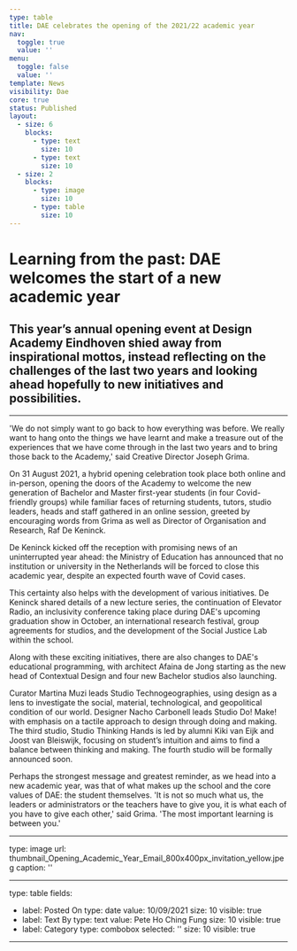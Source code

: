 ```yaml
---
type: table
title: DAE celebrates the opening of the 2021/22 academic year
nav:
  toggle: true
  value: ''
menu:
  toggle: false
  value: ''
template: News
visibility: Dae
core: true
status: Published
layout:
  - size: 6
    blocks:
      - type: text
        size: 10
      - type: text
        size: 10
  - size: 2
    blocks:
      - type: image
        size: 10
      - type: table
        size: 10
---
```


# Learning from the past: DAE welcomes the start of a new academic year

## This year’s annual opening event at Design Academy Eindhoven shied away from inspirational mottos, instead reflecting on the challenges of the last two years and looking ahead hopefully to new initiatives and possibilities.

---

'We do not simply want to go back to how everything was before. We really want to hang onto the things we have learnt and make a treasure out of the experiences that we have come through in the last two years and to bring those back to the Academy,' said Creative Director Joseph Grima.

On 31 August 2021, a hybrid opening celebration took place both online and in-person, opening the doors of the Academy to welcome the new generation of Bachelor and Master first-year students (in four Covid-friendly groups) while familiar faces of returning students, tutors, studio leaders, heads and staff gathered in an online session, greeted by encouraging words from Grima as well as Director of Organisation and Research, Raf De Keninck. 

De Keninck kicked off the reception with promising news of an uninterrupted year ahead: the Ministry of Education has announced that no institution or university in the Netherlands will be forced to close this academic year, despite an expected fourth wave of Covid cases. 

This certainty also helps with the development of various initiatives. De Keninck shared details of a new lecture series, the continuation of Elevator Radio, an inclusivity conference taking place during DAE's upcoming graduation show in October, an international research festival, group agreements for studios, and the development of the Social Justice Lab within the school.

Along with these exciting initiatives, there are also changes to DAE's educational programming, with architect Afaina de Jong starting as the new head of Contextual Design and four new Bachelor studios also launching. 

Curator Martina Muzi leads Studio Technogeographies, using design as a lens to investigate the social, material, technological, and geopolitical condition of our world. Designer Nacho Carbonell leads Studio Do! Make! with emphasis on a tactile approach to design through doing and making. The third studio, Studio Thinking Hands is led by alumni Kiki van Eijk and Joost van Bleiswijk, focusing on student’s intuition and aims to find a balance between thinking and making. The fourth studio will be formally announced soon.

Perhaps the strongest message and greatest reminder, as we head into a new academic year, was that of what makes up the school and the core values of DAE: the student themselves. 'It is not so much what us, the leaders or administrators or the teachers have to give you, it is what each of you have to give each other,' said Grima. 'The most important learning is between you.'

---

type: image
url: thumbnail_Opening_Academic_Year_Email_800x400px_invitation_yellow.jpeg
caption: ''

---

type: table
fields:
  - label: Posted On
    type: date
    value: 10/09/2021
    size: 10
    visible: true
  - label: Text By
    type: text
    value: Pete Ho Ching Fung
    size: 10
    visible: true
  - label: Category
    type: combobox
    selected: ''
    size: 10
    visible: true

---
